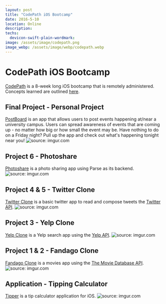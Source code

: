 ```yaml
---
layout: post
title: "CodePath iOS Bootcamp"
date: 2016-5-10
location: Online
description: 
techs:
  devicon-swift-plain-wordmark:
image: /assets/image/codepath.png
image_webp: /assets/image/webp/codepath.webp
---
```


# CodePath iOS Bootcamp
[CodePath](https://codepath.com/) is a 8-week long iOS bootcamp that is remotely administered.
Concepts learned are outlined <a href="https://guides.codepath.com/ios#fundamentals">here</a>.

## Final Project - Personal Project
<a href="https://github.com/iOSDreamTeam/PostBoard" target="_blank">PostBoard</a> is an app that allows users to post events happening at/near a university campus. Users can spread awareness of events that are coming up - no matter how big or how small the event may be. Have nothing to do on a Friday night? Pull up the app and check out what's happening tonight near you!
<img src="https://i.imgur.com/Yy65paN.gif" title="source: imgur.com" />

## Project 6 - Photoshare
<a href="https://github.com/iOSDreamTeam/PostBoard" target="_blank">Photoshare</a> is a photo sharing app using Parse as its backend.
<img src="https://i.imgur.com/MpbPbYa.gif" title="source: imgur.com" />

## Project 4 & 5 - Twitter Clone
<a href="https://github.com/iOSDreamTeam/PostBoard" target="_blank">Twitter Clone</a> is a basic twitter app to read and compose tweets the [Twitter API](https://apps.twitter.com/).
<img src="https://i.imgur.com/cNMeFOD.gif" title="source: imgur.com" />

## Project 3 - Yelp Clone
<a href="https://github.com/iOSDreamTeam/PostBoard" target="_blank">Yelp Clone</a> is a Yelp search app using the [Yelp API](https://www.yelp.com/developers/documentation/v2/search_api).
<img src="https://i.imgur.com/LcTWVmP.gif" title="source: imgur.com" />

## Project 1 & 2 - Fandago Clone
<a href="https://github.com/iOSDreamTeam/PostBoard" target="_blank">Fandago Clone</a> is a movies app using the [The Movie Database API](https://docs.themoviedb.apiary.io/#).
<img src="https://i.imgur.com/blbrnLg.gif" title="source: imgur.com" />

## Application - Tipping Calculator
<a href="https://github.com/dphuang2/Tipper-iOS" target="_blank">Tipper</a> is a tip calculator application for iOS.
<img src="https://i.imgur.com/YMsRMdG.gif" title="source: imgur.com" />
